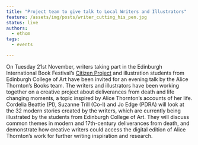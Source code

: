 ```yaml
---
title: "Project team to give talk to Local Writers and Illustrators"
feature: /assets/img/posts/writer_cutting_his_pen.jpg 
status: live
authors:
  - ethom
tags:
  - events

---
```

On Tuesday 21st November, writers taking part in the Edinburgh International Book Festival’s [Citizen Project](https://ontheroad.edbookfest.co.uk/) and illustration students from Edinburgh College of Art have been invited for an evening talk by the Alice Thornton’s Books team. The writers and illustrators have been working together on a creative project about deliverances from death and life changing moments, a topic inspired by Alice Thornton’s accounts of her life. Cordelia Beattie (PI), Suzanne Trill (Co-I) and Jo Edge (PDRA) will look at the 32 modern stories created by the writers, which are currently being illustrated by the students from Edinburgh College of Art. They will discuss common themes in modern and 17th-century deliverances from death, and demonstrate how creative writers could access the digital edition of Alice Thornton’s work for further writing inspiration and research.   

